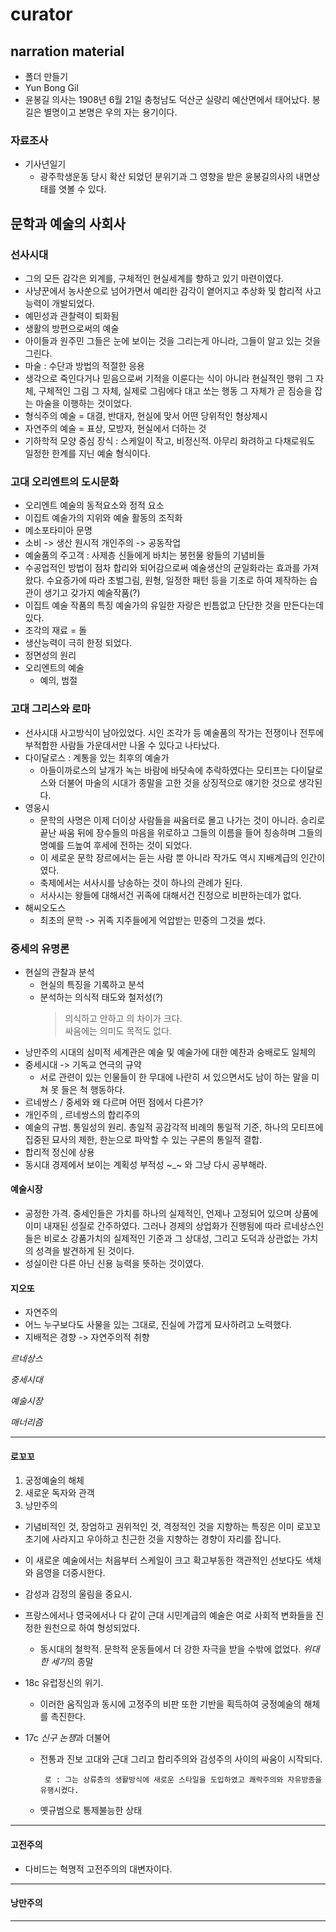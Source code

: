 # curator

## narration material

- 폴더 만들기
- Yun Bong Gil
- 윤봉길 의사는 1908년 6월 21일 충청남도 덕산군 실량리 예산면에서 태어났다. 봉길은 별명이고 본명은 우의 자는 용기이다.

### 자료조사

- 기사년일기
  - 광주학생운동 당시 확산 되었던 분위기과 그 영향을 받은 윤봉길의사의 내면상태를 엿볼 수 있다.

## 문학과 예술의 사회사

### 선사시대

- 그의 모든 감각은 외계를, 구체적인 현실세계를 향하고 있기 마련이였다.
- 사냥꾼에서 농사쑨으로 넘어가면서 예리한 감각이 옅어지고 추상화 및 합리적 사고 능력이 개발되었다.
- 예민성과 관찰력이 퇴화됨
- 생활의 방편으로써의 예술
- 아이들과 원주민 그들은 눈에 보이는 것을 그리는게 아니라, 그들이 알고 있는 것을 그린다.
- 마술 : 수단과 방법의 적절한 응용
- 생각으로 죽인다거나 믿음으로써 기적을 이룬다는 식이 아니라 현실적인 행위 그 자체, 구체적인 그림 그 자체, 실제로 그림에다 대고 쏘는 행동 그 자체가 곧 짐승을 잡는 마술을 이행하는 것이었다.
- 형식주의 예술 = 대결, 반대자, 현실에 맞서 어떤 당위적인 형상제시
- 자연주의 예술 = 표상, 모방자, 현실에서 더하는 것
- 기하학적 모양 중심 장식 : 스케일이 작고, 비정신적. 아무리 화려하고 다채로워도 일정한 한계를 지닌 예술 형식이다.

### 고대 오리엔트의 도시문화

- 오리엔트 예술의 동적요소와 정적 요소
- 이집트 예술가의 지위와 예술 활동의 조직화
- 메소포타미아 문명
- 소비 -> 생산 원시적 개인주의 -> 공동작업
- 예술품의 주고객 : 사제층 신들에게 바치는 봉헌물 왕들의 기념비들
- 수공업적인 방법이 점차 합리와 되어감으로써 예술생산의 균일화라는 효과를 가져왔다. 수요증가에 따라 초벌그림, 원형, 일정한 패턴 등을 기초로 하여 제작하는 습관이 생기고 갖가지 예술작품(?)
- 이집트 예술 작품의 특징 예술가의 유일한 자랑은 빈틈없고 단단한 것을 만든다는데 있다.
- 조각의 재료 = 돌
- 생산능력이 극히 한정 되었다.
- 정면성의 원리
- 오리엔트의 예술
  - 예의, 범절

### 고대 그리스와 로마

- 선사시대 사고방식이 남아있었다. 시인 조각가 등 예술품의 작가는 전쟁이나 전투에 부적합한 사람들 가운데서만 나올 수 있다고 나타났다.
- 다이달로스 : 계통을 있는 최후의 예술가
  - 아들이까로스의 날개가 녹는 바람에 바닷속에 추락하였다는 모티프는 다이달로스와 더불어 마술의 시대가 종말을 고한 것을 상징적으로 얘기한 것으로 생각된다.
- 영웅시
  - 문학의 사명은 이제 더이상 사람들을 싸움터로 몰고 나가는 것이 아니라. 승리로 끝난 싸움 뒤에 장수들의 마음을 위로하고 그들의 이름을 들어 칭송하며 그들의 명예를 드높여 후세에 전하는 것이 되었다.
  - 이 세로운 문학 장르에서는 듣는 사람 뿐 아니라 작가도 역시 지배계급의 인간이였다.
  - 축제에서는 서사시를 낭송하는 것이 하나의 관례가 된다.
  - 서사시는 왕들에 대해서건 귀족에 대해서건 진정으로 비판하는데가 없다.
- 해씨오도스
  - 최초의 문학 -> 귀족 지주들에게 억압받는 민중의 그것을 썼다.

### 중세의 유명론

- 현실의 관찰과 분석
  - 현실의 특징을 기록하고 분석
  - 분석하는 의식적 태도와 철저성(?)
    > 의식하고 안하고 의 차이가 크다.  
    > 싸움에는 의미도 목적도 없다.
- 낭만주의 시대의 심미적 세계관은 예술 및 예술가에 대한 예찬과 숭배로도 일체의
- 중세시대 -> 기독교 연극의 규약
  - 서로 관련이 있는 인물들이 한 무대에 나란히 서 있으면서도 남이 하는 말을 미쳐 못 들은 척 행동하다.
- 르네쌍스 / 중세와 왜 다르며 어떤 점에서 다른가?
- 개인주의 , 르네쌍스의 합리주의
- 예술의 규범. 통일성의 원리. 총일적 공감각적 비례의 통일적 기준, 하나의 모티프에 집중된 묘사의 제한, 한눈으로 파악할 수 있는 구론의 통일적 결합.
- 합리적 정신에 상용
- 동시대 경제에서 보이는 계획성 부적성 ~\_~ 와 그냥 다시 공부해라.

#### 예술시장

- 공정한 가격. 중세인들은 가치를 하나의 실제적인, 언제나 고정되어 있으며 상품에 이미 내재된 성질로 간주하였다. 그러나 경제의 상업화가 진행됨에 따라 르네상스인들은 비로소 강품가치의 실제적인 기준과 그 상대성, 그리고 도덕과 상관없는 가치의 성격을 발견하게 된 것이다.
- 성실이란 다른 아닌 신용 능력을 뜻하는 것이였다.

#### 지오또

- 자연주의
- 어느 누구보다도 사물을 있는 그대로, 진실에 가깝게 묘사하려고 노력했다.
- 지배적은 경향 -> 자연주의적 취향

_르네상스_

_중세시대_

_예술시장_

_매너리즘_

---

#### 로꼬꼬

1. 궁정예술의 해체
2. 새로운 독자와 관객
3. 낭만주의

- 기념비적인 것, 장엄하고 권위적인 것, 격정적인 것을 지향하는 특징은 이미 로꼬꼬 초기에 사라지고 우아하고 친근한 것을 지향하는 경향이 자리를 잡니다.
- 이 새로운 예술에서는 처음부터 스케일이 크고 확고부동한 객관적인 선보다도 색채와 음영을 더중시한다.
- 감성과 감정의 울림을 중요시.
- 프랑스에서나 영국에서나 다 같이 근대 시민계급의 예술은 여로 사회적 변화들을 진정한 원천으로 하여 형성되었다.
  - 동시대의 철학적. 문학적 운동들에서 더 강한 자극을 받을 수밖에 없었다.
    *위대한 세기*의 종말
- 18c 유럽정신의 위기.

  - 이러한 움직임과 동시에 고정주의 비판 또한 기반을 획득하여 궁정예술의 해체를 촉진한다.

- 17c *신구 논쟁*과 더불어

  - 전통과 진보 고대와 근대 그리고 합리주의와 감성주의 사이의 싸움이 시작되다.

         로 : 그는 상류층의 생활방식에 새로운 스타일을 도입하였고 쾌락주의와 자유방종을 유행시켰다.

  - 옛규범으로 통제불능한 상태

---

#### 고전주의

- 다비드는 혁명적 고전주의의 대변자이다.

---

#### 낭만주의

---
